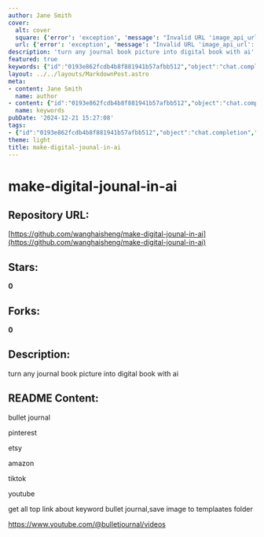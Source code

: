```yaml
---
author: Jane Smith
cover:
  alt: cover
  square: {'error': 'exception', 'message': "Invalid URL 'image_api_url': No scheme supplied. Perhaps you meant https://image_api_url?"}
  url: {'error': 'exception', 'message': "Invalid URL 'image_api_url': No scheme supplied. Perhaps you meant https://image_api_url?"}
description: 'turn any journal book picture into digital book with ai'
featured: true
keywords: {"id":"0193e862fcdb4b8f881941b57afbb512","object":"chat.completion","created":1734770621,"model":"Qwen/Qwen2.5-7B-Instruct","choices":[{"index":0,"message":{"role":"assistant","content":"### Keywords:\n- digital journal\n- AI\n- bullet journal\n- turn picture into digital book\n- save image to templates folder\n- top links\n\n### Tags:\n- #bulletjournal\n- #digitaljournal\n- #AImakejournal\n- #turnpicturetodic\n- #Pinterest\n- #Etsy\n- #Amazon\n- #TikTok\n- #YouTube\n- #saveimage\n- #templatesfolder"},"finish_reason":"stop"}],"usage":{"prompt_tokens":100,"completion_tokens":91,"total_tokens":191},"system_fingerprint":""}
layout: ../../layouts/MarkdownPost.astro
meta:
- content: Jane Smith
  name: author
- content: {"id":"0193e862fcdb4b8f881941b57afbb512","object":"chat.completion","created":1734770621,"model":"Qwen/Qwen2.5-7B-Instruct","choices":[{"index":0,"message":{"role":"assistant","content":"### Keywords:\n- digital journal\n- AI\n- bullet journal\n- turn picture into digital book\n- save image to templates folder\n- top links\n\n### Tags:\n- #bulletjournal\n- #digitaljournal\n- #AImakejournal\n- #turnpicturetodic\n- #Pinterest\n- #Etsy\n- #Amazon\n- #TikTok\n- #YouTube\n- #saveimage\n- #templatesfolder"},"finish_reason":"stop"}],"usage":{"prompt_tokens":100,"completion_tokens":91,"total_tokens":191},"system_fingerprint":""}
  name: keywords
pubDate: '2024-12-21 15:27:08'
tags:
- {"id":"0193e862fcdb4b8f881941b57afbb512","object":"chat.completion","created":1734770621,"model":"Qwen/Qwen2.5-7B-Instruct","choices":[{"index":0,"message":{"role":"assistant","content":"### Keywords:\n- digital journal\n- AI\n- bullet journal\n- turn picture into digital book\n- save image to templates folder\n- top links\n\n### Tags:\n- #bulletjournal\n- #digitaljournal\n- #AImakejournal\n- #turnpicturetodic\n- #Pinterest\n- #Etsy\n- #Amazon\n- #TikTok\n- #YouTube\n- #saveimage\n- #templatesfolder"},"finish_reason":"stop"}],"usage":{"prompt_tokens":100,"completion_tokens":91,"total_tokens":191},"system_fingerprint":""}
theme: light
title: make-digital-jounal-in-ai
---
```


# make-digital-jounal-in-ai

## Repository URL: 
[https://github.com/wanghaisheng/make-digital-jounal-in-ai](https://github.com/wanghaisheng/make-digital-jounal-in-ai)

## Stars: 
**0**

## Forks: 
**0**

## Description: 
turn any journal book picture into digital book with ai

## README Content: 
bullet journal



pinterest 

etsy

amazon

tiktok

youtube


get all top link about keyword bullet journal,save image to templaates folder


https://www.youtube.com/@bulletjournal/videos

